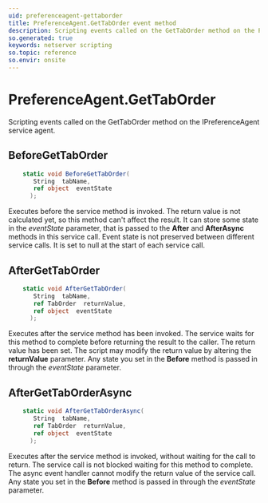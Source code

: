 ```yaml
---
uid: preferenceagent-gettaborder
title: PreferenceAgent.GetTabOrder event method
description: Scripting events called on the GetTabOrder method on the PreferenceAgent service agent.
so.generated: true
keywords: netserver scripting
so.topic: reference
so.envir: onsite
---
```

# PreferenceAgent.GetTabOrder

Scripting events called on the <see cref='M:IPreferenceAgent.GetTabOrder'>GetTabOrder</see> method on the <see cref='IPreferenceAgent'>IPreferenceAgent</see>  service agent.

## BeforeGetTabOrder
```cs
    static void BeforeGetTabOrder(
       String  tabName,
       ref object  eventState
      );
```
Executes before the service method is invoked.
The return value is not calculated yet, so this method can't affect the result.
It can store some state in the *eventState* parameter, that is passed to the **After** and **AfterAsync** methods in this service call.
Event state is not preserved between different service calls. It is set to null at the start of each service call.
## AfterGetTabOrder
```cs
    static void AfterGetTabOrder(
       String  tabName,
       ref TabOrder  returnValue,
       ref object  eventState
      );
```
Executes after the service method has been invoked. The service waits for this method to complete before returning the result to the caller.
The return value has been set. The script may modify the return value by altering the **returnValue** parameter.
Any state you set in the **Before** method is passed in through the *eventState* parameter.
## AfterGetTabOrderAsync
```cs
    static void AfterGetTabOrderAsync(
       String  tabName,
       ref TabOrder  returnValue,
       ref object  eventState
      );
```
Executes after the service method is invoked, without waiting for the call to return.
The service call is not blocked waiting for this method to complete.
The async event handler cannot modify the return value of the service call.
Any state you set in the **Before** method is passed in through the *eventState* parameter.

